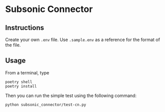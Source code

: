 # Subsonic Connector

## Instructions

Create your own `.env` file. Use `.sample.env` as a reference for the format of the file.

## Usage

From a terminal, type

```text
poetry shell
poetry install
```

Then you can run the simple test using the following command:

```text
python subsonic_connector/test-cn.py
```
